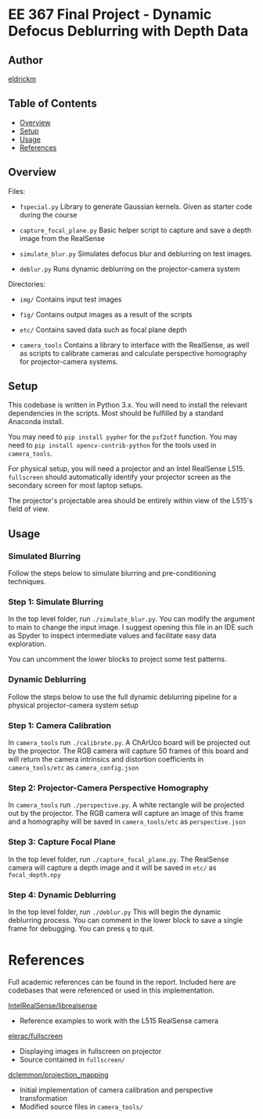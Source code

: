 # EE 367 Final Project - Dynamic Defocus Deblurring with Depth Data

## Author

[eldrickm](https://github.com/eldrickm)


## Table of Contents

- [Overview](#overview)
- [Setup](#setup)
- [Usage](#usage)
- [References](#references)


## Overview

Files:

- `fspecial.py`
  Library to generate Gaussian kernels. Given as starter code
  during the course

- `capture_focal_plane.py`
  Basic helper script to capture and save a depth image from the RealSense

- `simulate_blur.py`
  Simulates defocus blur and deblurring on test images.

- `deblur.py`
  Runs dynamic deblurring on the projector-camera system

Directories:

- `img/`
  Contains input test images

- `fig/`
  Contains output images as a result of the scripts

- `etc/`
  Contains saved data such as focal plane depth

- `camera_tools`
  Contains a library to interface with the RealSense, as well as
  scripts to calibrate cameras and calculate perspective homography for
  projector-camera systems.


## Setup

  This codebase is written in Python 3.x.
  You will need to install the relevant dependencies in the scripts.
  Most should be fulfilled by a standard Anaconda install.

  You may need to `pip install pypher` for the `psf2otf` function.
  You may need to `pip install opencv-contrib-python` for the
  tools used in `camera_tools`.

  For physical setup, you will need a projector and an Intel RealSense L515.
  `fullscreen` should automatically identify your projector screen
  as the secondary screen for most laptop setups.

  The projector's projectable area should be entirely within view of the
  L515's field of view.


## Usage

### Simulated Blurring

Follow the steps below to simulate blurring and pre-conditioning techniques.

### Step 1: Simulate Blurring

  In the top level folder, run `./simulate_blur.py`.
  You can modify the argument to main to change the input image.
  I suggest opening this file in an IDE such as Spyder to
  inspect intermediate values and facilitate easy data exploration.

  You can uncomment the lower blocks to project some test patterns.


### Dynamic Deblurring

Follow the steps below to use the full dynamic deblurring pipeline
for a physical projector-camera system setup

### Step 1: Camera Calibration

  In `camera_tools` run `./calibrate.py`.
  A ChArUco board will be projected out by the projector.
  The RGB camera will capture 50 frames of this board and will
  return the camera intrinsics and distortion coefficients in
  `camera_tools/etc` as `camera_config.json`

### Step 2: Projector-Camera Perspective Homography

  In `camera_tools` run `./perspective.py`.
  A white rectangle will be projected out by the projector.
  The RGB camera will capture an image of this frame and a
  homography will be saved in `camera_tools/etc` as `perspective.json`

### Step 3: Capture Focal Plane

  In the top level folder, run `./capture_focal_plane.py`.
  The RealSense camera will capture a depth image and it will be saved in
  `etc/` as `focal_depth.npy`

### Step 4: Dynamic Deblurring

  In the top level folder, run `./deblur.py`
  This will begin the dynamic deblurring process.
  You can comment in the lower block to save a single frame for debugging.
  You can press `q` to quit.



# References

Full academic references can be found in the report.
Included here are codebases that were referenced or used in this
implementation.

[IntelRealSense/librealsense](https://github.com/IntelRealSense/librealsense)
- Reference examples to work with the L515 RealSense camera

[elerac/fullscreen](https://github.com/elerac/fullscreen)
- Displaying images in fullscreen on projector
- Source contained in `fullscreen/`

[dclemmon/projection_mapping](https://github.com/dclemmon/projection_mapping)
- Initial implementation of camera calibration and perspective transformation
- Modified source files in `camera_tools/`
